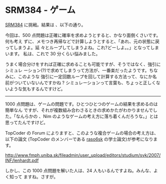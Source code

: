 # SRM384 - ゲーム

<!--
date = "2007-12-26"
-->

[SRM384](http://www.topcoder.com/stat?c=round_overview&rd=10808) に挑戦。結果は
、以下の通り。

今回は、500 点問題は正確に確率を求めようとすると、かなり面倒くさいです。何も考え
ずに、メモつき再帰などで計算しようとすると、「あれ、元の状態に戻ってしまうよ。延
々とループしてしまうよね。これ?どーしよ。。」となってしまいます。 私は、これで
30 分くらい悩みました。

うまく場合分けをすれば正確に求めることも可能ですが、そうではなく、強引にシミュレ
ーション(?)で求めてしまうって方法が、一番楽だったようです。ちなみに、このような
強引に一定回数ループを回して計算する方法って、なにか名前がついていないんですかね
? シミュレーションって言葉も、ちょっと正しくないような気もするんですけど。

---

1000 点問題は、ゲームの問題です。ひとつひとつのゲームの結果を求めるのは簡単なん
ですが、それが複数組み合わさるときの求めかたがわかりませんでした。「なんらかの
、Nim のようなゲームの考え方に落ち着くんだろうな。」とは思ってたんですけど。

TopCoder の Forum によりますと、このような複合ゲームの場合の考え方は、以下の論文
(TopCoder のメンバーである
[raso6sk](http://www.topcoder.com/stat?c=coder_room_stats&cr=15632820&rd=10808&rm=267772)
の学士論文)が参考になります。

<http://www.fmph.uniba.sk/fileadmin/user_upload/editors/studium/svk/2007/INF/lenhardt.pdf>

しかし、この 1000 点問題を解いた人は、24 人もいるんですよね。みんな、よく知って
ますね。さすが。
